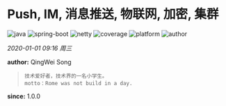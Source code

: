 # Push, IM, 消息推送, 物联网, 加密, 集群

![java](https://img.shields.io/badge/java-v1.8-blue.svg)
![spring-boot](https://img.shields.io/badge/spring--boot-v2.1.6.RELEASE-blue.svg)
![netty](https://img.shields.io/badge/netty-v4.1.44.Final-blue.svg)
![coverage](https://img.shields.io/badge/coverage-5%25-orange.svg)
![platform](https://img.shields.io/badge/platform-windows%20%7C%20macos%20%7C%20linux-lightgrey.svg)
![author](https://img.shields.io/badge/author-QingWei%20Song-brightgreen.svg)

*2020-01-01 09:16 周三*

**author:** QingWei Song

> ```$xslt
> 技术爱好者，技术界的一名小学生。
> motto：Rome was not build in a day.
> ```

**since:** 1.0.0
